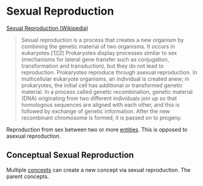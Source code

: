 # Sexual Reproduction

<a href="http://en.wikipedia.org/wiki/Sexual_reproduction" target="_blank">Sexual Reproduction (Wikipedia)</a>

> Sexual reproduction is a process that creates a new organism by combining the genetic material of two organisms. It occurs in eukaryotes.[1][2] Prokaryotes display processes similar to sex (mechanisms for lateral gene transfer such as conjugation, transformation and transduction), but they do not lead to reproduction. Prokaryotes reproduce through asexual reproduction. In multicellular eukaryote organisms, an individual is created anew; in prokaryotes, the initial cell has additional or transformed genetic material. In a process called genetic recombination, genetic material (DNA) originating from two different individuals join up so that homologous sequences are aligned with each other, and this is followed by exchange of genetic information. After the new recombinant chromosome is formed, it is passed on to progeny.

Reproduction from sex between two or more [entities](./entity.md). This is opposed to asexual reproduction.

## Conceptual Sexual Reproduction

Multiple [concepts](./concept.md) can create a new concept via sexual reproduction. The parent concepts.
